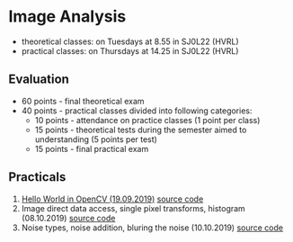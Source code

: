 # Image Analysis

- theoretical classes: on Tuesdays at 8.55 in SJ0L22 (HVRL)
- practical classes: on Thursdays at 14.25 in SJ0L22 (HVRL)

## Evaluation

- 60 points - final theoretical exam
- 40 points - practical classes divided into following categories:  
  - 10 points - attendance on practice classes (1 point per class)
  - 15 points - theoretical tests during the semester aimed to understanding (5 points per test)
  - 15 points - final practical exam

## Practicals

1. [Hello World in OpenCV (19.09.2019)](./resources/practical_01.md) [source code](./src/Practical_01/main.cpp)
2. Image direct data access, single pixel transforms, histogram (08.10.2019) [source code](./src/Practical_02/main.cpp)
3. Noise types, noise addition, bluring the noise (10.10.2019) [source code](./src/Practical_03/main.cpp)
